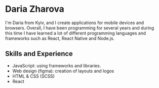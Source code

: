# Daria Zharova
I'm Daria from Kyiv, and I create applications for mobile devices and browsers. Overall, I have been programming for several years and during this time I have learned a lot of different programming languages and frameworks such as React, React Native and Node.js. 

## Skills and Experience
* JavaScript: using frameworks and libraries.
* Web design (figma): creation of layouts and logos
* HTML & CSS (SCSS)
* React
